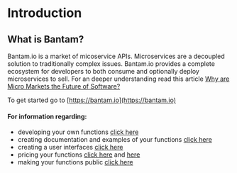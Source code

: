 # Introduction

## What is Bantam?

Bantam.io is a market of micoservice APIs. Microservices are a decoupled solution to traditionally complex issues. Bantam.io provides a complete ecosystem for developers to both consume and optionally deploy microservices to sell. For an deeper understanding read this article [Why are Micro Markets the Future of Software?](https://medium.com/@bantambobby/4b2bf59f1b0c)

To get started go to [https://bantam.io](https://bantam.io)

#### For information regarding:

- developing your own functions [click here](./function-creation/function-creation.md)
- creating documentation and examples of your functions [click here](./function-creation/examples.md)
- creating a user interfaces [click here](./function-creation/interfaces.md)
- pricing your functions [click here](./function-creation/pricing.md) and [here](./function-creation/making-money.md)
- making your functions public [click here](./function-creation/public-functions.md)
